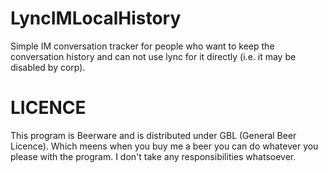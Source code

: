 LyncIMLocalHistory
==================

Simple IM conversation tracker for people who want to keep the conversation history and can not use lync for it directly (i.e. it may be disabled by corp).

LICENCE
=======

This program is Beerware and is distributed under GBL (General Beer Licence). Which meens when you buy me a beer you can do whatever you please with the program. I don't take any responsibilities whatsoever. 
